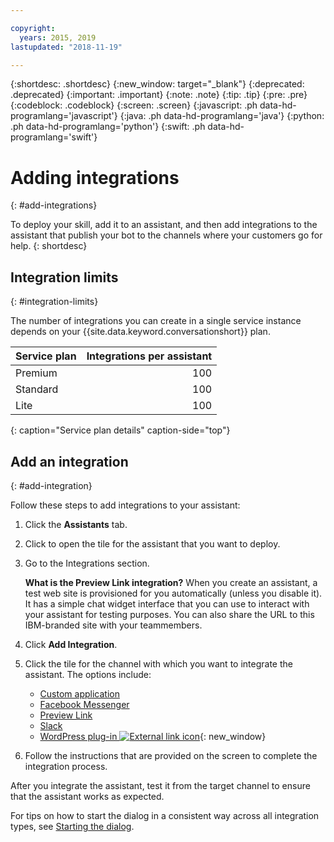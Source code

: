 ```yaml
---

copyright:
  years: 2015, 2019
lastupdated: "2018-11-19"

---
```


{:shortdesc: .shortdesc}
{:new_window: target="_blank"}
{:deprecated: .deprecated}
{:important: .important}
{:note: .note}
{:tip: .tip}
{:pre: .pre}
{:codeblock: .codeblock}
{:screen: .screen}
{:javascript: .ph data-hd-programlang='javascript'}
{:java: .ph data-hd-programlang='java'}
{:python: .ph data-hd-programlang='python'}
{:swift: .ph data-hd-programlang='swift'}

# Adding integrations
{: #add-integrations}

To deploy your skill, add it to an assistant, and then add integrations to the assistant that publish your bot to the channels where your customers go for help.
{: shortdesc}

## Integration limits
{: #integration-limits}

The number of integrations you can create in a single service instance depends on your {{site.data.keyword.conversationshort}} plan.

| Service plan     | Integrations per assistant |
|------------------|---------------------------:|
| Premium          |                        100 |
| Standard         |                        100 |
| Lite             |                        100 |
{: caption="Service plan details" caption-side="top"}

## Add an integration
{: #add-integration}

Follow these steps to add integrations to your assistant:

1.  Click the **Assistants** tab.

1.  Click to open the tile for the assistant that you want to deploy.

1.  Go to the Integrations section.

    **What is the Preview Link integration?** When you create an assistant, a test web site is provisioned for you automatically (unless you disable it). It has a simple chat widget interface that you can use to interact with your assistant for testing purposes. You can also share the URL to this IBM-branded site with your teammembers.

1.  Click **Add Integration**.

1.  Click the tile for the channel with which you want to integrate the assistant. The options include:

    - [Custom application](deploy-custom-app.html)
    - [Facebook Messenger](deploy-facebook.html)
    - [Preview Link](deploy-web-link.html)
    - [Slack](deploy-slack.html)
    - [WordPress plug-in ![External link icon](../../icons/launch-glyph.svg "External link icon")](https://wordpress.org/plugins/conversation-watson/){: new_window}

1.  Follow the instructions that are provided on the screen to complete the integration process.

After you integrate the assistant, test it from the target channel to ensure that the assistant works as expected.

For tips on how to start the dialog in a consistent way across all integration types, see [Starting the dialog](dialog-start.html).

